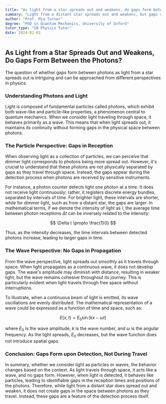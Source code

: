 ```yaml
---
title: "As light from a star spreads out and weakens, do gaps form between the photons?"
summary: "Light from a distant star spreads out and weakens, but gaps don't form between photons as they travel. While photons act like particles when detected, causing gaps in reception time and location, they act like waves while traveling through space, so no gaps exist."
author: "Prof. Mia Turner"
degree: "PhD in Quantum Mechanics, University of Oxford"
tutor_type: "IB Physics Tutor"
date: 2024-02-01
---
```


## As Light from a Star Spreads Out and Weakens, Do Gaps Form Between the Photons?

The question of whether gaps form between photons as light from a star spreads out is intriguing and can be approached from different perspectives in physics. 

### Understanding Photons and Light

Light is composed of fundamental particles called photons, which exhibit both wave-like and particle-like properties, a phenomenon central to quantum mechanics. When we consider light traveling through space, it behaves primarily as a wave. This means that when light spreads out, it maintains its continuity without forming gaps in the physical space between photons.

### The Particle Perspective: Gaps in Reception

When observing light as a collection of particles, we can perceive that dimmer light corresponds to photons being more spread out. However, it's crucial to understand that these photons are not physically separated by gaps as they travel through space. Instead, the gaps appear during the detection process when photons are received by sensitive instruments.

For instance, a photon counter detects light one photon at a time. It does not receive light continuously; rather, it registers discrete energy bundles, separated by intervals of time. For brighter light, these intervals are shorter, while for dimmer light, such as from a distant star, the gaps are larger. In mathematical terms, if we denote the intensity of light as $I$, the average time between photon receptions $\Delta t$ can be inversely related to the intensity:

$$
\Delta t \propto \frac{1}{I}
$$

Thus, as the intensity decreases, the time intervals between detected photons increase, leading to larger gaps in time.

### The Wave Perspective: No Gaps in Propagation

From the wave perspective, light spreads out smoothly as it travels through space. When light propagates as a continuous wave, it does not develop gaps. The wave's amplitude may diminish with distance, resulting in weaker light, but the wave remains cohesive throughout its journey. This is particularly evident when light travels through free space without interruptions.

To illustrate, when a continuous beam of light is emitted, its wave oscillations are evenly distributed. The mathematical representation of a wave could be expressed as a function of time and space, such as:

$$
E(x, t) = E_0 \sin(kx - \omega t)
$$

where $E_0$ is the wave amplitude, $k$ is the wave number, and $\omega$ is the angular frequency. As the light spreads, $E_0$ decreases, but the wave function does not introduce spatial gaps.

### Conclusion: Gaps Form upon Detection, Not During Travel

In summary, whether we consider light as particles or waves, the behavior changes based on the context. As light travels through space, it acts like a wave, and no gaps form. However, when light is detected, it behaves like particles, leading to identifiable gaps in the reception times and positions of the photons. Therefore, while light from a distant star does spread out and weaken, it does not create gaps in the space between photons as they travel. Instead, these gaps are a feature of the detection process itself.
    